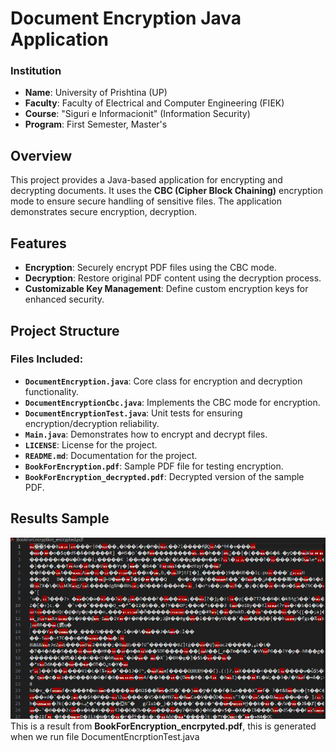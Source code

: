 # Document Encryption Java Application

### Institution
- **Name**: University of Prishtina (UP)
- **Faculty**: Faculty of Electrical and Computer Engineering (FIEK)
- **Course**: "Siguri e Informacionit" (Information Security)
- **Program**: First Semester, Master's

## Overview

This project provides a Java-based application for encrypting and decrypting documents. It uses the **CBC (Cipher Block Chaining)** encryption mode to ensure secure handling of sensitive files. The application demonstrates secure encryption, decryption.

## Features

- **Encryption**: Securely encrypt PDF files using the CBC mode.
- **Decryption**: Restore original PDF content using the decryption process.
- **Customizable Key Management**: Define custom encryption keys for enhanced security.

## Project Structure

### Files Included:
- **`DocumentEncryption.java`**: Core class for encryption and decryption functionality.
- **`DocumentEncryptionCbc.java`**: Implements the CBC mode for encryption.
- **`DocumentEncryptionTest.java`**: Unit tests for ensuring encryption/decryption reliability.
- **`Main.java`**: Demonstrates how to encrypt and decrypt files.
- **`LICENSE`**: License for the project.
- **`README.md`**: Documentation for the project.
- **`BookForEncryption.pdf`**: Sample PDF file for testing encryption.
- **`BookForEncryption_decrypted.pdf`**: Decrypted version of the sample PDF.
 
## Results Sample
 
 ![alt text](image.png)
 This is a result from **BookForEncryption_encrpyted.pdf**, this is generated when we run file DocumentEncrptionTest.java






